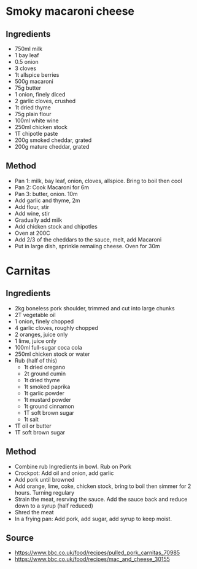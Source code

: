 # Smoky macaroni cheese

## Ingredients

* 750ml milk
* 1 bay leaf
* 0.5 onion
* 3 cloves
* 1t allspice berries
* 500g macaroni
* 75g butter
* 1 onion, finely diced
* 2 garlic cloves, crushed
* 1t dried thyme
* 75g plain flour
* 100ml white wine
* 250ml chicken stock
* 1T chipotle paste
* 200g smoked cheddar, grated
* 200g mature cheddar, grated

## Method

* Pan 1: milk, bay leaf, onion, cloves, allspice. Bring to boil then cool
* Pan 2: Cook Macaroni for 6m
* Pan 3: butter, onion. 10m
* Add garlic and thyme, 2m
* Add flour, stir
* Add wine, stir 
* Gradually add milk
* Add chicken stock and chipotles
* Oven at 200C 
* Add 2/3 of the cheddars to the sauce, melt, add Macaroni
* Put in large dish, sprinkle remaiing cheese. Oven for 30m

# Carnitas

## Ingredients

* 2kg boneless pork shoulder, trimmed and cut into large chunks
* 2T vegetable oil
* 1 onion, finely chopped
* 4 garlic cloves, roughly chopped
* 2 oranges, juice only
* 1 lime, juice only
* 100ml full-sugar coca cola
* 250ml chicken stock or water
* Rub (half of this)
    * 1t dried oregano
    * 2t ground cumin
    * 1t dried thyme
    * 1t smoked paprika
    * 1t garlic powder
    * 1t mustard powder
    * 1t ground cinnamon
    * 1T soft brown sugar
    * 1t salt
* 1T oil or butter
* 1T soft brown sugar

## Method

* Combine rub Ingredients in bowl. Rub on Pork
* Crockpot: Add oil and onion, add garlic
* Add pork until browned
* Add orange, lime, coke, chicken stock, bring to boil then simmer for 2 hours. Turning regulary
* Strain the meat, resrving the sauce. Add the sauce back and reduce down to a syrup (half reduced)
* Shred the meat
* In a frying pan: Add pork, add sugar, add syrup to keep moist.

## Source

* https://www.bbc.co.uk/food/recipes/pulled_pork_carnitas_70985
* https://www.bbc.co.uk/food/recipes/mac_and_cheese_30155
